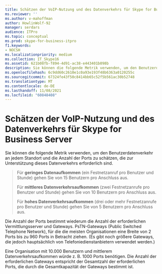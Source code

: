 ```yaml
---
title: Schätzen der VoIP-Nutzung und des Datenverkehrs für Skype for Business Server
ms.reviewer: ''
ms.author: v-mahoffman
author: HowlinWolf-92
manager: serdars
audience: ITPro
ms.topic: conceptual
ms.prod: skype-for-business-itpro
f1.keywords:
- NOCSH
ms.localizationpriority: medium
ms.collection: IT_Skype16
ms.assetid: 621b08fb-f894-4d91-ac38-e443401b098b
description: Sie können die folgende Metrik verwenden, um den Benutzerdatenverkehr an jedem Standort und die Anzahl der Ports zu schätzen, die zur Unterstützung dieses Datenverkehrs erforderlich sind.
ms.openlocfilehash: 6c9dd60c2610e1c0a93e193f48b6363a0120255c
ms.sourcegitcommit: 67324fe43f50c8414bb65c52f5b561ac30b52748
ms.translationtype: MT
ms.contentlocale: de-DE
ms.lasthandoff: 11/08/2021
ms.locfileid: "60848408"
---
```

# <a name="estimating-voice-usage-and-traffic-for-skype-for-business-server"></a>Schätzen der VoIP-Nutzung und des Datenverkehrs für Skype for Business Server
 
Sie können die folgende Metrik verwenden, um den Benutzerdatenverkehr an jedem Standort und die Anzahl der Ports zu schätzen, die zur Unterstützung dieses Datenverkehrs erforderlich sind.
  
> Für **geringes Datenaufkommen** (ein Festnetzanruf pro Benutzer und Stunde) gehen Sie von 15 Benutzern pro Anschluss aus.
> 
> Für **mittleres Datenverkehrsaufkommen** (zwei Festnetzanrufe pro Benutzer und Stunde) gehen Sie von 10 Benutzern pro Anschluss aus.
> 
> Für **hohes Datenverkehrsaufkommen** (drei oder mehr Festnetzanrufe pro Benutzer und Stunde) gehen Sie von 5 Benutzern pro Anschluss aus.
    
Die Anzahl der Ports bestimmt wiederum die Anzahl der erforderlichen Vermittlungsserver und Gateways. PsTN-Gateways (Public Switched Telephone Network), für die die meisten Organisationen eine Breite von 2 Ports bis zu 960 Ports in Betracht ziehen. (Es gibt noch größere Gateways, die jedoch hauptsächlich von Telefoniedienstanbietern verwendet werden.)
  
Eine Organisation mit 10.000 Benutzern und mittlerem Datenverkehrsaufkommen würde z. B. 1000 Ports benötigen. Die Anzahl der erforderlichen Gateways entspricht der Gesamtzahl der erforderlichen Ports, die durch die Gesamtkapazität der Gateways bestimmt ist.
  

